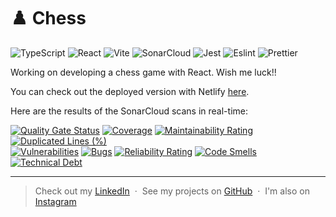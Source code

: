 # ♟️ Chess

![TypeScript](https://img.shields.io/badge/TypeScript-007ACC?style=for-the-badge&logo=typescript&logoColor=white)
![React](https://img.shields.io/badge/React-20232A?style=for-the-badge&logo=react&logoColor=61DAFB)
![Vite](https://img.shields.io/badge/vite-%23646CFF.svg?style=for-the-badge&logo=vite&logoColor=white)
![SonarCloud](https://img.shields.io/badge/Sonar%20cloud-F3702A?style=for-the-badge&logo=sonarcloud&logoColor=white)
![Jest](https://img.shields.io/badge/Jest-C21325?style=for-the-badge&logo=jest&logoColor=white)
![Eslint](https://img.shields.io/badge/eslint-3A33D1?style=for-the-badge&logo=eslint&logoColor=white)
![Prettier](https://img.shields.io/badge/prettier-1A2C34?style=for-the-badge&logo=prettier&logoColor=F7BA3E)

Working on developing a chess game with React. Wish me luck!!

You can check out the deployed version with Netlify [here](https://claramarsango-chess-react.netlify.app/).

Here are the results of the SonarCloud scans in real-time:

[![Quality Gate Status](https://sonarcloud.io/api/project_badges/measure?project=claramarsango_chess-react&metric=alert_status)](https://sonarcloud.io/summary/new_code?id=claramarsango_chess-react)
[![Coverage](https://sonarcloud.io/api/project_badges/measure?project=claramarsango_chess-react&metric=coverage)](https://sonarcloud.io/summary/new_code?id=claramarsango_chess-react)
[![Maintainability Rating](https://sonarcloud.io/api/project_badges/measure?project=claramarsango_chess-react&metric=sqale_rating)](https://sonarcloud.io/summary/new_code?id=claramarsango_chess-react)
[![Duplicated Lines (%)](https://sonarcloud.io/api/project_badges/measure?project=claramarsango_chess-react&metric=duplicated_lines_density)](https://sonarcloud.io/summary/new_code?id=claramarsango_chess-react)
<br>
[![Vulnerabilities](https://sonarcloud.io/api/project_badges/measure?project=claramarsango_chess-react&metric=vulnerabilities)](https://sonarcloud.io/summary/new_code?id=claramarsango_chess-react)
[![Bugs](https://sonarcloud.io/api/project_badges/measure?project=claramarsango_chess-react&metric=bugs)](https://sonarcloud.io/summary/new_code?id=claramarsango_chess-react)
[![Reliability Rating](https://sonarcloud.io/api/project_badges/measure?project=claramarsango_chess-react&metric=reliability_rating)](https://sonarcloud.io/summary/new_code?id=claramarsango_chess-react)
[![Code Smells](https://sonarcloud.io/api/project_badges/measure?project=claramarsango_chess-react&metric=code_smells)](https://sonarcloud.io/summary/new_code?id=claramarsango_chess-react)
[![Technical Debt](https://sonarcloud.io/api/project_badges/measure?project=claramarsango_chess-react&metric=sqale_index)](https://sonarcloud.io/summary/new_code?id=claramarsango_chess-react)
<br>

---

> Check out my [LinkedIn](https://www.linkedin.com/in/claramarsango/) &nbsp;&middot;&nbsp;
> See my projects on [GitHub](https://github.com/claramarsango) &nbsp;&middot;&nbsp;
> I'm also on [Instagram](https://www.instagram.com/_clariiiiiiiiiii/)
